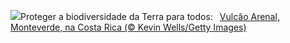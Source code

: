 ![](https://www.bing.com/th?id=OHR.BiodiverseCostaRica_PT-BR5409439931_UHD.jpg&w=1000)Proteger a biodiversidade da Terra para todos:&nbsp;&ensp;[Vulcão Arenal, Monteverde, na Costa Rica (© Kevin Wells/Getty Images)](https://www.bing.com/th?id=OHR.BiodiverseCostaRica_PT-BR5409439931_UHD.jpg)
<br><br/>
